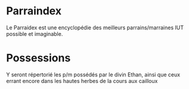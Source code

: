 # Parraindex

Le Parraidex est une encyclopédie des meilleurs parrains/marraines IUT possible et imaginable.

# Possessions

Y seront répertorié les p/m possédés par le divin Ethan, ainsi que ceux errant encore dans les hautes herbes de la cours aux cailloux
